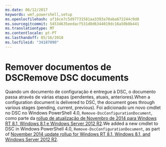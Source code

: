```yaml
---
ms.date: 06/12/2017
keywords: wmf,powershell,setup
ms.openlocfilehash: af16ce7c5d97731581aa3393a70aba672244c9d8
ms.sourcegitcommit: 54534635eedacf531d8d6344019dc16a50b8b441
ms.translationtype: MT
ms.contentlocale: pt-PT
ms.lasthandoff: 05/16/2018
ms.locfileid: "34187090"
---
```

# <a name="remove-dsc-documents"></a><span data-ttu-id="4265a-102">Remover documentos de DSC</span><span class="sxs-lookup"><span data-stu-id="4265a-102">Remove DSC documents</span></span>

<span data-ttu-id="4265a-103">Quando um documento de configuração é entregue à DSC, o documento passa através de várias etapas (pendentes, atuais, anteriores).</span><span class="sxs-lookup"><span data-stu-id="4265a-103">When a configuration document is delivered to DSC, the document goes through various stages (pending, current, previous).</span></span> <span data-ttu-id="4265a-104">Foi adicionado um novo cmdlet no DSC no Windows PowerShell 4.0, `Remove-DscConfigurationDocument`, como parte da [rollup de atualização de Novembro de 2014 para Windows RT 8.1, Windows 8.1 e Windows Server 2012 R2](https://support.microsoft.com/kb/3000850).</span><span class="sxs-lookup"><span data-stu-id="4265a-104">We added a new cmdlet to DSC in Windows PowerShell 4.0, `Remove-DscConfigurationDocument`, as part of [November 2014 update rollup for Windows RT 8.1, Windows 8.1, and Windows Server 2012 R2](https://support.microsoft.com/kb/3000850).</span></span>
